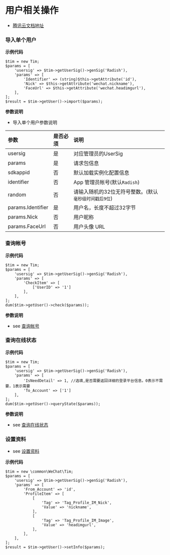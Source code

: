 # 用户相关操作

- [腾讯云文档地址](https://cloud.tencent.com/document/product/269/1608)

### 导入单个用户

**示例代码**

~~~
$tim = new Tim;
$params = [
    'usersig' => $tim->getUserSig()->genSig('Radish'),
    'params' => [
        'Identifier' => (string)$this->getAttribute('id'),
        'Nick' => $this->getAttribute('wechat.nickname'),
        'FaceUrl' => $this->getAttribute('wechat.headimgurl'),
    ],
];
$result = $tim->getUser()->import($params);
~~~

**参数说明**

- 导入单个用户参数说明

|参数|是否必须|说明|
|:--|:--|:--|
|usersig|是|对应管理员的UserSig|
|params|是|请求包信息|
|sdkappid|否|默认加载实例化配置信息|
|identifier|否|App 管理员帐号(默认`Radish`)|
|random|否|请输入随机的32位无符号整数。(默认`毫秒级时间戳后9位`)|
|params.Identifier|是|用户名，长度不超过32字节|
|params.Nick|否|用户昵称|
|params.FaceUrl|否|用户头像 URL|

### 查询帐号

**示例代码**

~~~
$tim = new Tim;
$params = [
    'usersig' => $tim->getUserSig()->genSig('Radish'),
    'params' => [
        'CheckItem' => [
            ['UserID' => '1']
        ],
    ],
];
dum($tim->getUser()->check($params));
~~~

**参数说明**

- see [查询帐号](https://cloud.tencent.com/document/product/269/38417)

### 查询在线状态

**示例代码**

~~~
$tim = new Tim;
$params = [
    'usersig' => $tim->getUserSig()->genSig('Radish'),
    'params' => [
        'IsNeedDetail' => 1, //选填,是否需要返回详细的登录平台信息。0表示不需要，1表示需要
        'To_Account' => ['1']
    ],
];
dum($tim->getUser()->queryState($params));
~~~

**参数说明**

- see [查询在线状态](https://cloud.tencent.com/document/product/269/2566)

### 设置资料

- see [设置资料](https://cloud.tencent.com/document/product/269/1640)

**示例代码**

~~~
$tim = new \common\WeChat\Tim;
$params = [
    'usersig' => $tim->getUserSig()->genSig('Radish'),
    'params' => [
        'From_Account' => 'id',
        'ProfileItem' => [
            [
                'Tag' => 'Tag_Profile_IM_Nick',
                'Value' => 'nickname',
            ],
            [
                'Tag' => 'Tag_Profile_IM_Image',
                'Value' => 'headimgurl',
            ],
        ],
    ],
];
$result = $tim->getUser()->setInfo($params);
~~~
